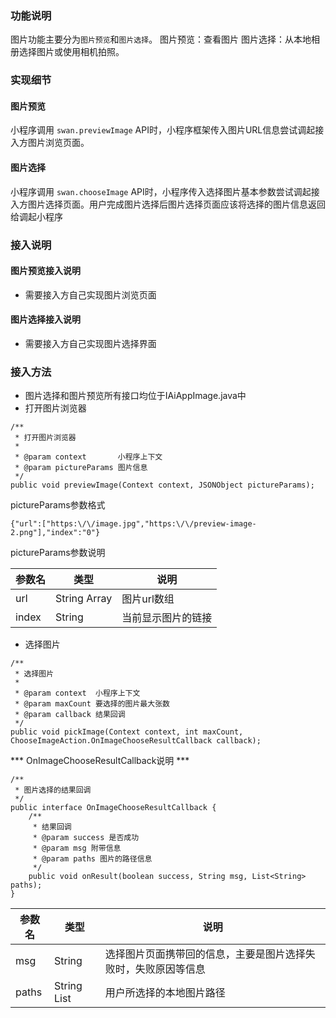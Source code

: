 
### 功能说明

图片功能主要分为`图片预览`和`图片选择`。
图片预览：查看图片
图片选择：从本地相册选择图片或使用相机拍照。

 
### 实现细节


#### 图片预览
 
小程序调用 `swan.previewImage` API时，小程序框架传入图片URL信息尝试调起接入方图片浏览页面。
#### 图片选择

小程序调用 `swan.chooseImage` API时，小程序传入选择图片基本参数尝试调起接入方图片选择页面。用户完成图片选择后图片选择页面应该将选择的图片信息返回给调起小程序
 
### 接入说明

#### 图片预览接入说明
+ 需要接入方自己实现图片浏览页面


#### 图片选择接入说明
+ 需要接入方自己实现图片选择界面


### 接入方法
+ 图片选择和图片预览所有接口均位于IAiAppImage.java中
+ 打开图片浏览器
```
/**
 * 打开图片浏览器
 *
 * @param context       小程序上下文
 * @param pictureParams 图片信息
 */
public void previewImage(Context context, JSONObject pictureParams);
```
pictureParams参数格式

```
{"url":["https:\/\/image.jpg","https:\/\/preview-image-2.png"],"index":"0"}
```
pictureParams参数说明

|参数名 |类型 | 说明|
|---- | ---- | ---- |
|url|    String Array| 图片url数组 |
|index|   String|  当前显示图片的链接|


+ 选择图片
```
/**
 * 选择图片
 *
 * @param context  小程序上下文
 * @param maxCount 要选择的图片最大张数
 * @param callback 结果回调
 */
public void pickImage(Context context, int maxCount, ChooseImageAction.OnImageChooseResultCallback callback);
```
*** OnImageChooseResultCallback说明 ***
```
/**
 * 图片选择的结果回调
 */
public interface OnImageChooseResultCallback {
    /**
     * 结果回调
     * @param success 是否成功
     * @param msg 附带信息
     * @param paths 图片的路径信息
     */
    public void onResult(boolean success, String msg, List<String> paths);
}
```

|参数名 |类型 | 说明|
|---- | ---- | ---- |
|msg|    String | 选择图片页面携带回的信息，主要是图片选择失败时，失败原因等信息 |
|paths|   String List|  用户所选择的本地图片路径|




